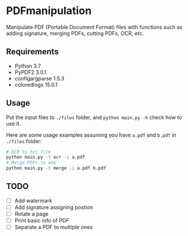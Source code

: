 # PDFmanipulation

Manipulate PDF (Portable Document Format) files with functions such as adding signature, merging PDFs, cutting PDFs, OCR, etc.

## Requirements
- Python 3.7
- PyPDF2 3.0.1
- configargparse 1.5.3
- coloredlogs 15.0.1

## Usage

Put the input files to `./files` folder, and `python main.py -h` check how to use it.

Here are some usage examples assuming you have `a.pdf` and `b.pdf` in `./files` folder:
```bash
# OCR to txt file
python main.py -t ocr -i a.pdf
# Merge PDFs to one
python main.py -t merge -i a.pdf b.pdf
```

## TODO
- [ ] Add watermark
- [ ] Add signature assigning postion
- [ ] Rotate a page
- [ ] Print basic info of PDF
- [ ] Separate a PDF to multiple ones
